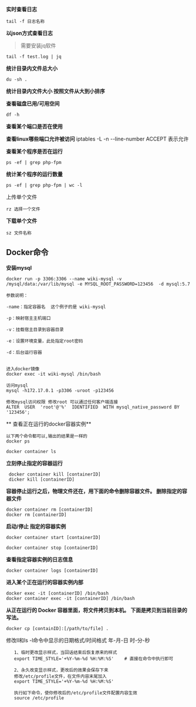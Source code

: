 **实时查看日志**

```
tail -f 日志名称
```

**以json方式查看日志**
> 需要安装jq软件
```
tail -f test.log | jq
```

**统计目录内文件总大小**
```
du -sh .
```

**统计目录内文件大小  按照文件从大到小排序**

**查看磁盘已用/可用空间**
```
df -h
```

**查看某个端口是否在使用**

**查看linux哪些端口允许被访问**
iptables -L -n --line-number
ACCEPT 表示允许

**查看某个程序是否在运行**
```
ps -ef | grep php-fpm
```

**统计某个程序的运行数量**
```
ps -ef | grep php-fpm | wc -l
```

上传单个文件
```
rz 选择一个文件
```
**下载单个文件**
```
sz 文件名称
```


## Docker命令
**安装mysql**
```
docker run -p 3306:3306 --name wiki-mysql -v /mysql/data:/var/lib/mysql -e MYSQL_ROOT_PASSWORD=123456  -d mysql:5.7

参数说明：

-name：指定容器名  这个例子的是 wiki-mysql

-p：映射宿主主机端口

-v：挂载宿主目录到容器目录

-e：设置环境变量，此处指定root密码

-d：后台运行容器


进入docker镜像
docker exec -it wiki-mysql /bin/bash

访问mysql
mysql -h172.17.0.1 -p3306 -uroot -p123456

修改mysql访问权限 修改root 可以通过任何客户端连接
ALTER  USER  'root'@'%'  IDENTIFIED  WITH mysql_native_password BY  '123456';
```
** 查看正在运行的docker容器实例**
```
以下两个命令都可以,输出的结果是一样的
docker ps

docker container ls

```
**立刻停止指定的容器运行**
```
 docker container kill [containerID]
 dicker kill [containerID]
```
**容器停止运行之后，物理文件还在，用下面的命令删除容器文件。
删除指定的容器文件**
```
docker container rm [containerID]
docker rm [containerID]
```

**启动/停止 指定的容器实例**
```
docker container start [containerID]

docker container stop [containerID]
```
**查看指定容器实例的日志信息**
```
docker container logs [containerID]
```

**进入某个正在运行的容器实例内部**
```
docker exec -it [containerID] /bin/bash
docker container exec -it [containerID] /bin/bash
```

**从正在运行的 Docker 容器里面，将文件拷贝到本机。**
**下面是拷贝到当前目录的写法。**

```
docker cp [containID]:[/path/to/file] .
```

 修改ll和ls -l命令中显示的日期格式/时间格式 年-月-日 时-分-秒
 ```
 	1、临时更改显示样式，当回话结束后恢复原来的样式
    export TIME_STYLE='+%Y-%m-%d %H:%M:%S'    # 直接在命令中执行即可

	2、永久改变显示样式，更改后的效果会保存下来
    修改/etc/profile文件，在文件内容末尾加入
    export TIME_STYLE='+%Y-%m-%d %H:%M:%S'

    执行如下命令，使你修改后的/etc/profile文件配置内容生效
    source /etc/profile
 ```